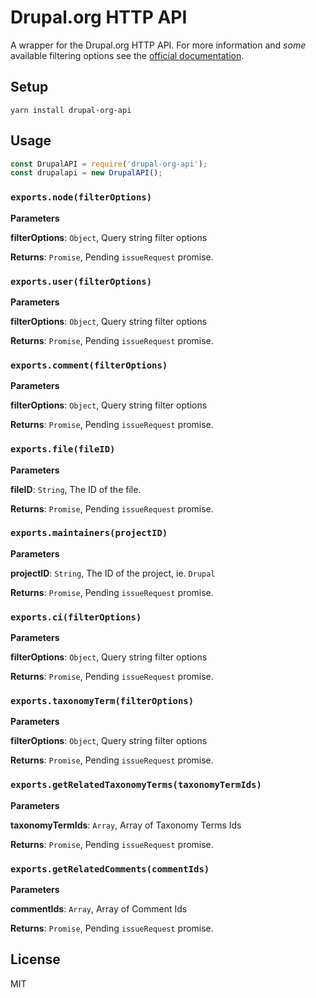 # Drupal.org HTTP API

A wrapper for the Drupal.org HTTP API. For more information and _some_ available filtering options see the [official documentation](https://www.drupal.org/drupalorg/docs/api).

## Setup
```shell
yarn install drupal-org-api
```

## Usage
```javascript
const DrupalAPI = require('drupal-org-api');
const drupalapi = new DrupalAPI();
```

### `exports.node(filterOptions)`

**Parameters**

**filterOptions**: `Object`, Query string filter options

**Returns**: `Promise`, Pending `issueRequest` promise.

### `exports.user(filterOptions)`

**Parameters**

**filterOptions**: `Object`, Query string filter options

**Returns**: `Promise`, Pending `issueRequest` promise.

### `exports.comment(filterOptions)`

**Parameters**

**filterOptions**: `Object`, Query string filter options

**Returns**: `Promise`, Pending `issueRequest` promise.

### `exports.file(fileID)`

**Parameters**

**fileID**: `String`, The ID of the file.

**Returns**: `Promise`, Pending `issueRequest` promise.

### `exports.maintainers(projectID)`

**Parameters**

**projectID**: `String`, The ID of the project, ie. `Drupal`

**Returns**: `Promise`, Pending `issueRequest` promise.

### `exports.ci(filterOptions)`

**Parameters**

**filterOptions**: `Object`, Query string filter options

**Returns**: `Promise`, Pending `issueRequest` promise.

### `exports.taxonomyTerm(filterOptions)`

**Parameters**

**filterOptions**: `Object`, Query string filter options

**Returns**: `Promise`, Pending `issueRequest` promise.

### `exports.getRelatedTaxonomyTerms(taxonomyTermIds)`

**Parameters**

**taxonomyTermIds**: `Array`, Array of Taxonomy Terms Ids

**Returns**: `Promise`, Pending `issueRequest` promise.

### `exports.getRelatedComments(commentIds)`

**Parameters**

**commentIds**: `Array`, Array of Comment Ids

**Returns**: `Promise`, Pending `issueRequest` promise.

## License

MIT
